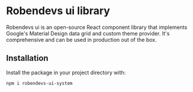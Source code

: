 # Robendevs ui library

Robendevs ui is an open-source React component library that implements Google's Material Design data grid and custom theme provider. It's comprehensive and can be used in production out of the box.

## Installation

Install the package in your project directory with:

```
npm i robendevs-ui-system
```
